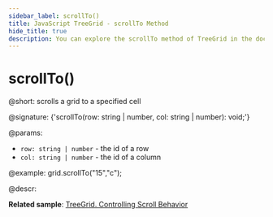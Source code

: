 ```yaml
---
sidebar_label: scrollTo()
title: JavaScript TreeGrid - scrollTo Method 
hide_title: true
description: You can explore the scrollTo method of TreeGrid in the documentation of the DHTMLX JavaScript UI library. Browse developer guides and API reference, try out code examples and live demos, and download a free 30-day evaluation version of DHTMLX Suite 7.
---
```

 
# scrollTo()

@short: scrolls a grid to a specified cell

@signature: {'scrollTo(row: string | number, col: string | number): void;'}

@params:
- `row: string | number` - the id of a row
- `col: string | number` - the id of a column

@example:
grid.scrollTo("15","c");

@descr:

**Related sample**: [TreeGrid. Controlling Scroll Behavior](https://snippet.dhtmlx.com/kxytdnvi)

[comment]: # (@related: treegrid/usage.md#controlling-scroll-behavior)

[comment]: # (@relatedapi: treegrid/api/treegrid_scroll_method.md treegrid/api/treegrid_getscrollstate_method.md)
